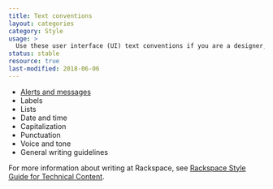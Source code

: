 ```yaml
---
title: Text conventions
layout: categories
category: Style
usage: >
  Use these user interface (UI) text conventions if you are a designer, developer, or contributor of content in Rackspace UIs. These UI text guidelines ensure that a Rackspace UI is usable, consistent, and concise.
status: stable
resource: true
last-modified: 2018-06-06
---
```


- [Alerts and messages]({{site.baseurl}}/style/alert-messages.html)
- Labels
- Lists
- Date and time
- Capitalization
- Punctuation
- Voice and tone
- General writing guidelines

For more information about writing at Rackspace, see [Rackspace Style Guide for Technical Content](https://developer.rackspace.com/docs/style-guide/).
